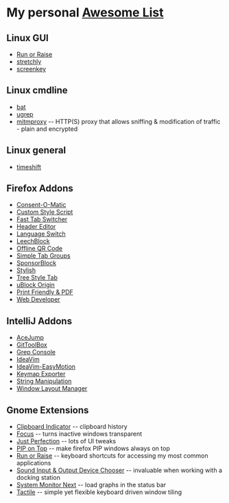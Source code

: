 # My personal [Awesome List](https://github.com/sindresorhus/awesome)


## Linux GUI

* [Run or Raise](https://extensions.gnome.org/extension/1336/run-or-raise/)
* [stretchly](https://hovancik.net/stretchly/)
* [screenkey](https://gitlab.com/screenkey/screenkey)

## Linux cmdline

* [bat](https://github.com/sharkdp/bat)
* [ugrep](https://github.com/Genivia/ugrep)
* [mitmproxy](https://mitmproxy.org/) -- HTTP(S) proxy that allows sniffing & modification of traffic - plain and encrypted

## Linux general

* [timeshift](https://github.com/linuxmint/timeshift)

## Firefox Addons

* [Consent-O-Matic](https://addons.mozilla.org/en-GB/firefox/addon/consent-o-matic/)
* [Custom Style Script](https://addons.mozilla.org/en-GB/firefox/addon/custom-style-script/)
* [Fast Tab Switcher](https://addons.mozilla.org/en-GB/firefox/addon/fast-tab-switcher/)
* [Header Editor](https://addons.mozilla.org/en-GB/firefox/addon/header-editor/)
* [Language Switch](https://addons.mozilla.org/en-GB/firefox/addon/languageswitch/)
* [LeechBlock](https://addons.mozilla.org/en-GB/firefox/addon/leechblock-ng/)
* [Offline QR Code](https://addons.mozilla.org/en-GB/firefox/addon/offline-qr-code-generator/)
* [Simple Tab Groups](https://addons.mozilla.org/en-GB/firefox/addon/simple-tab-groups/)
* [SponsorBlock](https://addons.mozilla.org/en-GB/firefox/addon/sponsorblock/)
* [Stylish](https://addons.mozilla.org/en-GB/firefox/addon/stylish/)
* [Tree Style Tab](https://addons.mozilla.org/en-GB/firefox/addon/tree-style-tab/)
* [uBlock Origin](https://addons.mozilla.org/en-GB/firefox/addon/ublock-origin/)
* [Print Friendly & PDF](https://addons.mozilla.org/en-US/firefox/addon/print-friendly-pdf/)
* [Web Developer](https://addons.mozilla.org/en-GB/firefox/addon/web-developer/)

## IntelliJ Addons

* [AceJump](https://plugins.jetbrains.com/plugin/7086-acejump)
* [GitToolBox](https://plugins.jetbrains.com/plugin/7499-gittoolbox)
* [Grep Console](https://plugins.jetbrains.com/plugin/7125-grep-console)
* [IdeaVim](https://plugins.jetbrains.com/plugin/164-ideavim)
* [IdeaVim-EasyMotion](https://plugins.jetbrains.com/plugin/13360-ideavim-easymotion)
* [Keymap Exporter](https://plugins.jetbrains.com/plugin/7066-keymap-exporter)
* [String Manipulation](https://plugins.jetbrains.com/plugin/2162-string-manipulation)
* [Window Layout Manager](https://plugins.jetbrains.com/plugin/13005-window-layout-manager)

## Gnome Extensions

* [Clipboard Indicator](https://extensions.gnome.org/extension/779/clipboard-indicator/) -- clipboard history
* [Focus](https://extensions.gnome.org/extension/3924/focus/) -- turns inactive windows transparent
* [Just Perfection](https://extensions.gnome.org/extension/3843/just-perfection/) -- lots of UI tweaks
* [PIP on Top](https://extensions.gnome.org/extension/4691/pip-on-top/) -- make firefox PIP windows always on top
* [Run or Raise](https://extensions.gnome.org/extension/1336/run-or-raise/) -- keyboard shortcuts for accessing my most common applications
* [Sound Input & Output Device Chooser](https://extensions.gnome.org/extension/906/sound-output-device-chooser/) -- invaluable when working with a docking station
* [System Monitor Next](https://extensions.gnome.org/extension/3010/system-monitor-next/) -- load graphs in the status bar
* [Tactile](https://extensions.gnome.org/extension/4548/tactile/) -- simple yet flexible keyboard driven window tiling


